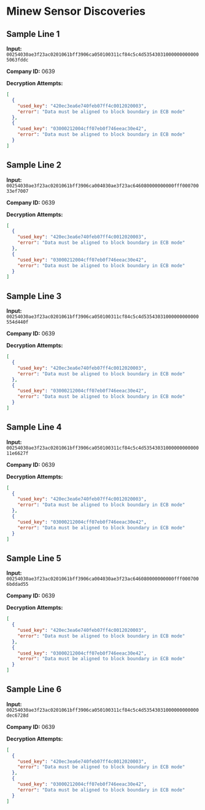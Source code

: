 # Minew Sensor Discoveries

## Sample Line 1
**Input:** `00254030ae3f23ac0201061bff3906ca050100311cf84c5c4d535430310000000000005063fddc`

**Company ID:** 0639

**Decryption Attempts:**

```json
[
  {
    "used_key": "420ec3ea6e740feb07ff4c0012020003",
    "error": "Data must be aligned to block boundary in ECB mode"
  },
  {
    "used_key": "03000212004cff07eb0f746eeac30e42",
    "error": "Data must be aligned to block boundary in ECB mode"
  }
]
```

## Sample Line 2
**Input:** `00254030ae3f23ac0201061bff3906ca004030ae3f23ac646080000000000fff00070033ef7007`

**Company ID:** 0639

**Decryption Attempts:**

```json
[
  {
    "used_key": "420ec3ea6e740feb07ff4c0012020003",
    "error": "Data must be aligned to block boundary in ECB mode"
  },
  {
    "used_key": "03000212004cff07eb0f746eeac30e42",
    "error": "Data must be aligned to block boundary in ECB mode"
  }
]
```

## Sample Line 3
**Input:** `00254030ae3f23ac0201061bff3906ca050100311cf84c5c4d53543031000000000000554d440f`

**Company ID:** 0639

**Decryption Attempts:**

```json
[
  {
    "used_key": "420ec3ea6e740feb07ff4c0012020003",
    "error": "Data must be aligned to block boundary in ECB mode"
  },
  {
    "used_key": "03000212004cff07eb0f746eeac30e42",
    "error": "Data must be aligned to block boundary in ECB mode"
  }
]
```

## Sample Line 4
**Input:** `00254030ae3f23ac0201061bff3906ca050100311cf84c5c4d5354303100000000000011e6627f`

**Company ID:** 0639

**Decryption Attempts:**

```json
[
  {
    "used_key": "420ec3ea6e740feb07ff4c0012020003",
    "error": "Data must be aligned to block boundary in ECB mode"
  },
  {
    "used_key": "03000212004cff07eb0f746eeac30e42",
    "error": "Data must be aligned to block boundary in ECB mode"
  }
]
```

## Sample Line 5
**Input:** `00254030ae3f23ac0201061bff3906ca004030ae3f23ac646080000000000fff0007006bddad55`

**Company ID:** 0639

**Decryption Attempts:**

```json
[
  {
    "used_key": "420ec3ea6e740feb07ff4c0012020003",
    "error": "Data must be aligned to block boundary in ECB mode"
  },
  {
    "used_key": "03000212004cff07eb0f746eeac30e42",
    "error": "Data must be aligned to block boundary in ECB mode"
  }
]
```

## Sample Line 6
**Input:** `00254030ae3f23ac0201061bff3906ca050100311cf84c5c4d53543031000000000000dec6728d`

**Company ID:** 0639

**Decryption Attempts:**

```json
[
  {
    "used_key": "420ec3ea6e740feb07ff4c0012020003",
    "error": "Data must be aligned to block boundary in ECB mode"
  },
  {
    "used_key": "03000212004cff07eb0f746eeac30e42",
    "error": "Data must be aligned to block boundary in ECB mode"
  }
]
```

